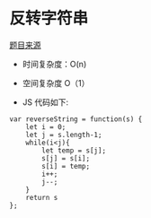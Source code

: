 # 反转字符串

[题目来源](https://leetcode-cn.com/problems/reverse-string/)

-   时间复杂度：O(n)

-   空间复杂度 O（1）

-   JS 代码如下:

```JS
var reverseString = function(s) {
    let i = 0;
    let j = s.length-1;
    while(i<j){
        let temp = s[j];
        s[j] = s[i];
        s[i] = temp;
        i++;
        j--;
    }
    return s
};
```
